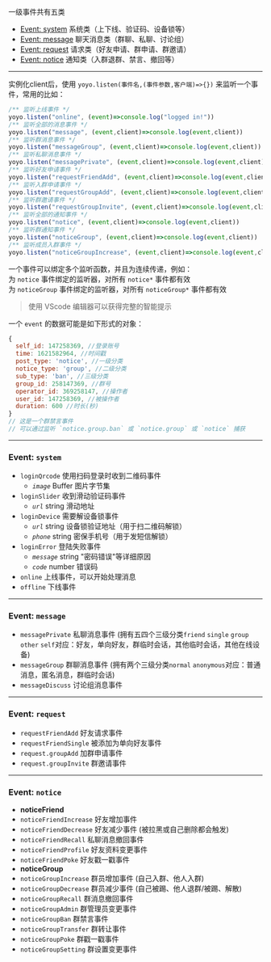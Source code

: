 一级事件共有五类

+ [Event: system](#Event-system) 系统类（上下线、验证码、设备锁等）
+ [Event: message](#Event-message) 聊天消息类（群聊、私聊、讨论组）
+ [Event: request](#Event-request) 请求类（好友申请、群申请、群邀请）
+ [Event: notice](#Event-notice) 通知类（入群退群、禁言、撤回等）

----

实例化client后，使用 `yoyo.listen(事件名,(事件参数,客户端)=>{})` 来监听一个事件，常用的比如：

```js
/** 监听上线事件 */
yoyo.listen("online", (event)=>console.log("logged in!"))
/** 监听全部的消息事件 */
yoyo.listen("message", (event,client)=>console.log(event,client))
/** 监听群消息事件 */
yoyo.listen("messageGroup", (event,client)=>console.log(event,client))
/** 监听私聊消息事件 */
yoyo.listen("messagePrivate", (event,client)=>console.log(event,client))
/** 监听好友申请事件 */
yoyo.listen("requestFriendAdd", (event,client)=>console.log(event,client))
/** 监听入群申请事件 */
yoyo.listen("requestGroupAdd", (event,client)=>console.log(event,client))
/** 监听群邀请事件 */
yoyo.listen("requestGroupInvite", (event,client)=>console.log(event,client))
/** 监听全部的通知事件 */
yoyo.listen("notice", (event,client)=>console.log(event,client))
/** 监听群通知事件 */
yoyo.listen("noticeGroup", (event,client)=>console.log(event,client))
/** 监听成员入群事件 */
yoyo.listen("noticeGroupIncrease", (event,client)=>console.log(event,client))
```

一个事件可以绑定多个监听函数，并且为连续传递，例如：  
为 `notice` 事件绑定的监听器，对所有 `notice*` 事件都有效  
为 `noticeGroup` 事件绑定的监听器，对所有 `noticeGroup*` 事件都有效  

> 使用 VScode 编辑器可以获得完整的智能提示

一个 `event` 的数据可能是如下形式的对象：

```js
{
  self_id: 147258369, //登录账号
  time: 1621582964, //时间戳
  post_type: 'notice', //一级分类
  notice_type: 'group', //二级分类
  sub_type: 'ban', //三级分类
  group_id: 258147369, //群号
  operator_id: 369258147, //操作者
  user_id: 147258369, //被操作者
  duration: 600 //时长(秒)
}
// 这是一个群禁言事件
// 可以通过监听 `notice.group.ban` 或 `notice.group` 或 `notice` 捕获
```

----

### Event: `system`

+ `loginQrcode` 使用扫码登录时收到二维码事件
  + *`image`* Buffer 图片字节集
+ `loginSlider` 收到滑动验证码事件
  + *`url`* string 滑动地址
+ `loginDevice` 需要解设备锁事件
  + *`url`* string 设备锁验证地址（用于扫二维码解锁）
  + *`phone`* string 密保手机号（用于发短信解锁）
+ `loginError` 登陆失败事件
  + *`message`* string "密码错误"等详细原因
  + *`code`* number 错误码
+ `online` 上线事件，可以开始处理消息
+ `offline` 下线事件

----

### Event: `message`

+ `messagePrivate` 私聊消息事件 (拥有五四个三级分类`friend` `single` `group` `other` `self`对应：好友，单向好友，群临时会话，其他临时会话，其他在线设备)
+ `messageGroup` 群聊消息事件 (拥有两个三级分类`normal` `anonymous`对应：普通消息，匿名消息，群临时会话)
+ `messageDiscuss` 讨论组消息事件

----

### Event: `request`

+ `requestFriendAdd` 好友请求事件
+ `requestFriendSingle` 被添加为单向好友事件
+ `request.groupAdd` 加群申请事件
+ `request.groupInvite` 群邀请事件

----

### Event: `notice`

+ **noticeFriend**
+ `noticeFriendIncrease` 好友增加事件
+ `noticeFriendDecrease` 好友减少事件 (被拉黑或自己删除都会触发)
+ `noticeFriendRecall` 私聊消息撤回事件
+ `noticeFriendProfile` 好友资料变更事件
+ `noticeFriendPoke` 好友戳一戳事件
+ **noticeGroup**
+ `noticeGroupIncrease` 群员增加事件 (自己入群、他人入群)
+ `noticeGroupDecrease` 群员减少事件 (自己被踢、他人退群/被踢、解散)
+ `noticeGroupRecall` 群消息撤回事件
+ `noticeGroupAdmin` 群管理员变更事件
+ `noticeGroupBan` 群禁言事件
+ `noticeGroupTransfer` 群转让事件
+ `noticeGroupPoke` 群戳一戳事件
+ `noticeGroupSetting` 群设置变更事件


